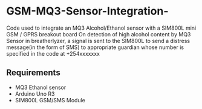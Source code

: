 # GSM-MQ3-Sensor-Integration-
Code used to integrate an MQ3 Alcohol/Ethanol sensor with a SIM800L mini GSM / GPRS breakout board
On detection of high alcohol content by MQ3 Sensor in breatherlyzer, a signal is sent to the SIM800L to send a distress message(in the form of SMS) to appropriate guardian whose number is specified in the code at +254xxxxxxx

## Requirements
- MQ3 Ethanol sensor
- Arduino Uno R3
- SIM800L GSM/SMS Module
